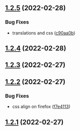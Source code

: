 ## [1.2.5](https://github.com/newaeonweb/pokemon-app/compare/v1.2.4...v1.2.5) (2022-02-28)


### Bug Fixes

* translations and css ([c90aa0b](https://github.com/newaeonweb/pokemon-app/commit/c90aa0bdbed35f06bf9956f62c4b89bd557dc4cb))



## [1.2.4](https://github.com/newaeonweb/pokemon-app/compare/v1.2.3...v1.2.4) (2022-02-28)



## [1.2.3](https://github.com/newaeonweb/pokemon-app/compare/v1.2.2...v1.2.3) (2022-02-27)



## [1.2.2](https://github.com/newaeonweb/pokemon-app/compare/v1.2.1...v1.2.2) (2022-02-27)


### Bug Fixes

* css align on firefox ([f7e4113](https://github.com/newaeonweb/pokemon-app/commit/f7e4113121939db6ac1f884ecd85b01601da069f))



## [1.2.1](https://github.com/newaeonweb/pokemon-app/compare/v1.2.0...v1.2.1) (2022-02-27)



